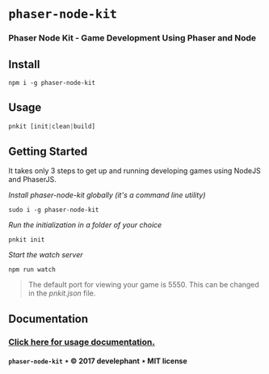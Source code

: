 # `phaser-node-kit`

### Phaser Node Kit - Game Development Using Phaser and Node

## Install

```
npm i -g phaser-node-kit
```

## Usage

```js
pnkit [init|clean|build]
```

## Getting Started

It takes only 3 steps to get up and running developing games using NodeJS and PhaserJS.

_Install phaser-node-kit globally (it's a command line utility)_

`sudo i -g phaser-node-kit`

_Run the initialization in a folder of your choice_

`pnkit init`

_Start the watch server_

`npm run watch`

> The default port for viewing your game is 5550. This can be changed in the _pnkit.json_ file.

## Documentation

### [Click here for usage documentation.](https://develephant.github.io/phaser-node-kit/)

#### `phaser-node-kit` &Star; &copy; 2017 develephant &Star; MIT license
